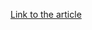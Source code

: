[Link to the article](https://www.cadosecurity.com/blog/cerber-ransomware-dissecting-the-three-heads)
